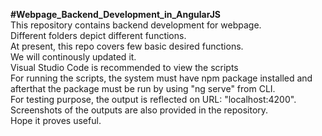 <b>#Webpage_Backend_Development_in_AngularJS</b><br>
This repository contains backend development for webpage.<br>Different folders depict different functions.<br>At present, this repo covers few basic desired functions.<br>We will continously updated it.<br>Visual Studio Code is recommended to view the scripts<br>For running the scripts, the system must have npm package installed and afterthat the package must be run by using "ng serve" from CLI.<br>For testing purpose, the output is reflected on URL: "localhost:4200".<br>Screenshots of the outputs are also provided in the repository.<br>Hope it proves useful.
